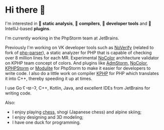 # Hi there :wave:

I'm interested in :pencil: **static analysis**, :hammer: **compilers**, :wrench: **developer tools** and :electric_plug: IntelliJ-based **plugins**.

I'm currently working in the PhpStorm team at JetBrains.

Previously I'm working on VK developer tools such as [NoVerify](https://github.com/VKCOM/noverify) (related to fork of [php-parser](https://github.com/VKCOM/php-parser)), a static analyzer for PHP that is capable of checking over 8 million lines for each MR. Experimental [NoColor](https://github.com/VKCOM/nocolor) architecture validator on KPHP team concept of colors. And plugins like [AdmStorm](https://github.com/VKCOM/admstorm), [NoColor](https://github.com/i582/nocolor-phpstorm), [KPHPStorm](https://github.com/unserialize/kphpstorm) or [Modulite](https://github.com/VKCOM/modulite) for PhpStorm to make it easier for developers to write code. I also do a little work on compiler [KPHP](https://github.com/VKCOM/kphp) for PHP which translates it into C++, thereby speeding it up at times.

I use Go ʕ◔ϖ◔ʔ, C++, Kotlin, Java, and excellent IDEs from JetBrains for writing code.

Also:

- I enjoy playing [chess](https://lichess.org/@/Makhneff), shogi (Japanese chess) and alpine skiing;
- I enjoy designing and 3D modeling;
- I have one duck for programming.

